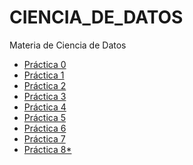 # CIENCIA_DE_DATOS
Materia de Ciencia de Datos

* [Práctica 0](https://nbviewer.jupyter.org/github/SamatarouKami/CIENCIA_DE_DATOS/blob/master/P0.ipynb)
* [Práctica 1](https://nbviewer.jupyter.org/github/SamatarouKami/CIENCIA_DE_DATOS/blob/master/P1.ipynb)
* [Práctica 2](https://nbviewer.jupyter.org/github/SamatarouKami/CIENCIA_DE_DATOS/blob/master/P2.ipynb)
* [Práctica 3](https://nbviewer.jupyter.org/github/SamatarouKami/CIENCIA_DE_DATOS/blob/master/P3.ipynb)
* [Práctica 4]()
* [Práctica 5](https://nbviewer.jupyter.org/github/SamatarouKami/CIENCIA_DE_DATOS/blob/master/P5.ipynb)
* [Práctica 6](https://nbviewer.jupyter.org/github/SamatarouKami/CIENCIA_DE_DATOS/blob/master/P6.ipynb)
* [Práctica 7](https://nbviewer.jupyter.org/github/SamatarouKami/CIENCIA_DE_DATOS/blob/master/P7.ipynb)
* [Práctica 8*](https://nbviewer.jupyter.org/github/SamatarouKami/CIENCIA_DE_DATOS/blob/master/P8.ipynb)

